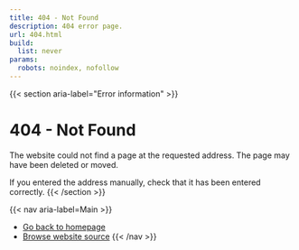 ```yaml
---
title: 404 - Not Found
description: 404 error page.
url: 404.html
build:
  list: never
params:
  robots: noindex, nofollow
---
```


{{< section aria-label="Error information" >}}
# 404 - Not Found
The website could not find a page at the requested address. The page may have
been deleted or moved.

If you entered the address manually, check that it has been entered correctly.
{{< /section >}}

{{< nav aria-label=Main >}}
* [Go back to homepage](/)
* [Browse website source](https://github.com/krobbi/krobbi.github.io)
{{< /nav >}}
